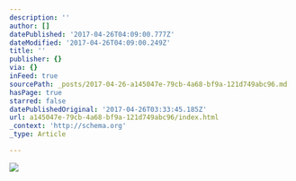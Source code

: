```yaml
---
description: ''
author: []
datePublished: '2017-04-26T04:09:00.777Z'
dateModified: '2017-04-26T04:09:00.249Z'
title: ''
publisher: {}
via: {}
inFeed: true
sourcePath: _posts/2017-04-26-a145047e-79cb-4a68-bf9a-121d749abc96.md
hasPage: true
starred: false
datePublishedOriginal: '2017-04-26T03:33:45.185Z'
url: a145047e-79cb-4a68-bf9a-121d749abc96/index.html
_context: 'http://schema.org'
_type: Article

---
```

![](https://the-grid-user-content.s3-us-west-2.amazonaws.com/643c8682-605b-4d87-853e-d1a7f1b945e1.jpg)